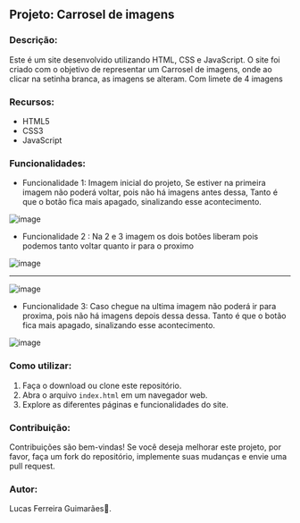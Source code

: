 ## Projeto: Carrosel de imagens

### Descrição:
Este é um site desenvolvido utilizando HTML, CSS e JavaScript. O site foi criado com o objetivo de representar um Carrosel de imagens, onde ao clicar na setinha branca, as imagens se alteram. Com limete de 4 imagens

### Recursos:
- HTML5
- CSS3
- JavaScript

### Funcionalidades:
- Funcionalidade 1: Imagem inicial do projeto, Se estiver na primeira imagem não poderá voltar, pois não há imagens antes dessa, Tanto é que o botão fica mais apagado, sinalizando esse acontecimento.
  
![image](https://github.com/lfguimara/carrossel-slider-de-imagens/assets/138631124/492e9456-af28-42cb-ab8e-4d17a17a03d0)

- Funcionalidade 2 : Na 2 e 3 imagem os dois botões liberam pois podemos tanto voltar quanto ir para o proximo

![image](https://github.com/lfguimara/carrossel-slider-de-imagens/assets/138631124/c21f57fa-e556-4d37-8891-e7bf471ac21d)

--------------------------------------------------------------------------------------------------------------------------
![image](https://github.com/lfguimara/carrossel-slider-de-imagens/assets/138631124/46a5820a-ac8d-42b6-a9ca-d5a64cd89d13)



- Funcionalidade 3: Caso chegue na ultima imagem não poderá ir para proxima, pois não há imagens depois dessa dessa. Tanto é que o botão fica mais apagado, sinalizando esse acontecimento.

![image](https://github.com/lfguimara/carrossel-slider-de-imagens/assets/138631124/bd8f418c-0123-4877-a44e-f74960b8bd5f)


### Como utilizar:
1. Faça o download ou clone este repositório.
2. Abra o arquivo `index.html` em um navegador web.
3. Explore as diferentes páginas e funcionalidades do site.


### Contribuição:
Contribuições são bem-vindas! Se você deseja melhorar este projeto, por favor, faça um fork do repositório, implemente suas mudanças e envie uma pull request.

### Autor:
Lucas Ferreira Guimarães👾.
